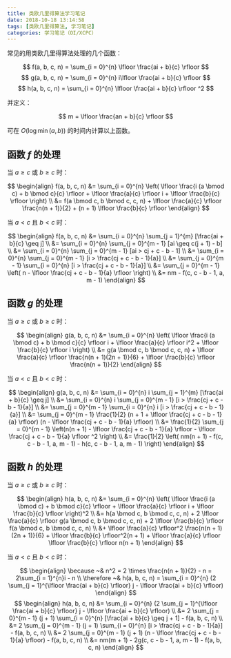 ```yaml
---
title: 类欧几里得算法学习笔记
date: 2018-10-18 13:14:58
tags: [类欧几里得算法, 学习笔记]
categories: 学习笔记（OI/XCPC）
---
```


常见的用类欧几里得算法处理的几个函数：

$$
f(a, b, c, n) = \sum_{i = 0}^{n} \lfloor \frac{ai + b}{c} \rfloor
$$
$$
g(a, b, c, n) = \sum_{i = 0}^{n} i\lfloor \frac{ai + b}{c} \rfloor
$$
$$
h(a, b, c, n) = \sum_{i = 0}^{n} \lfloor \frac{ai + b}{c} \rfloor ^2
$$

并定义：

$$
m = \lfloor \frac{an + b}{c} \rfloor
$$

可在 $O(\log \min(a, b))$ 的时间内计算以上函数。

<!-- more -->

## 函数 $f$ 的处理

当 $a \geq c$ 或 $b \geq c$ 时：

$$
\begin{align}
f(a, b, c, n) &= \sum_{i = 0}^{n} \left( \lfloor \frac{i (a \bmod c) + b \bmod c}{c} \rfloor + \lfloor \frac{a}{c} \rfloor i + \lfloor \frac{b}{c} \rfloor \right) \\
&= f(a \bmod c, b \bmod c, c, n) + \lfloor \frac{a}{c} \rfloor \frac{n(n + 1)}{2} + (n + 1) \lfloor \frac{b}{c} \rfloor
\end{align}
$$

当 $a < c$ 且 $b < c$ 时：

$$
\begin{align}
f(a, b, c, n) &= \sum_{i = 0}^{n} \sum_{j = 1}^{m} [\frac{ai + b}{c} \geq j] \\
&= \sum_{i = 0}^{n} \sum_{j = 0}^{m - 1} [ai \geq c(j + 1) - b] \\
&= \sum_{i = 0}^{n} \sum_{j = 0}^{m - 1} [ai > cj + c - b - 1] \\
&= \sum_{i = 0}^{n} \sum_{j = 0}^{m - 1} [i > \frac{cj + c - b - 1}{a}] \\
&= \sum_{j = 0}^{m - 1} \sum_{i = 0}^{n} [i > \frac{cj + c - b - 1}{a}] \\
&= \sum_{j = 0}^{m - 1} \left( n - \lfloor \frac{cj + c - b - 1}{a} \rfloor \right) \\
&= nm - f(c, c - b - 1, a, m - 1)
\end{align}
$$

## 函数 $g$ 的处理

当 $a \geq c$ 或 $b \geq c$ 时：

$$
\begin{align}
g(a, b, c, n) &= \sum_{i = 0}^{n} \left( \lfloor \frac{i (a \bmod c) + b \bmod c}{c} \rfloor i + \lfloor \frac{a}{c} \rfloor i^2 + \lfloor \frac{b}{c} \rfloor i \right) \\
&= g(a \bmod c, b \bmod c, c, n) + \lfloor \frac{a}{c} \rfloor \frac{n(n + 1)(2n + 1)}{6} + \lfloor \frac{b}{c} \rfloor \frac{n(n + 1)}{2}
\end{align}
$$

当 $a < c$ 且 $b < c$ 时：

$$
\begin{align}
g(a, b, c, n) &= \sum_{i = 0}^{n} i \sum_{j = 1}^{m} [\frac{ai + b}{c} \geq j] \\
&= \sum_{i = 0}^{n} i \sum_{j = 0}^{m - 1} [i > \frac{cj + c - b - 1}{a}] \\
&= \sum_{j = 0}^{m - 1} \sum_{i = 0}^{n} i [i > \frac{cj + c - b - 1}{a}] \\
&= \sum_{j = 0}^{m - 1} \frac{1}{2} (n + 1 + \lfloor \frac{cj + c - b - 1}{a} \rfloor) (n - \lfloor \frac{cj + c - b - 1}{a} \rfloor) \\
&= \frac{1}{2} \sum_{j = 0}^{m - 1} \left(n(n + 1) - \lfloor \frac{cj + c - b - 1}{a} \rfloor - \lfloor \frac{cj + c - b - 1}{a} \rfloor ^2 \right) \\
&= \frac{1}{2} \left( nm(n + 1) - f(c, c - b - 1, a, m - 1) - h(c, c - b - 1, a, m - 1) \right)
\end{align}
$$

## 函数 $h$ 的处理

当 $a \geq c$ 或 $b \geq c$ 时：

$$
\begin{align}
h(a, b, c, n) &= \sum_{i = 0}^{n} \left( \lfloor \frac{i (a \bmod c) + b \bmod c}{c} \rfloor + \lfloor \frac{a}{c} \rfloor i + \lfloor \frac{b}{c} \rfloor \right)^2 \\
&= h(a \bmod c, b \bmod c, c, n) + 2 \lfloor \frac{a}{c} \rfloor g(a \bmod c, b \bmod c, c, n) + 2 \lfloor \frac{b}{c} \rfloor f(a \bmod c, b  \bmod c, c, n) \\
&+ \lfloor \frac{a}{c} \rfloor^2 \frac{n(n + 1)(2n + 1)}{6} + \lfloor \frac{b}{c} \rfloor^2(n + 1) + \lfloor \frac{a}{c} \rfloor \lfloor \frac{b}{c} \rfloor n(n + 1)
\end{align}
$$

当 $a < c$ 且 $b < c$ 时：

$$
\begin{align}
\because ~&
n^2 = 2 \times \frac{n(n + 1)}{2} - n = 2\sum_{i = 1}^{n}i - n \\
\therefore ~&
h(a, b, c, n) = \sum_{i = 0}^{n} (2 \sum_{j = 1}^{\lfloor \frac{ai + b}{c} \rfloor} j - \lfloor \frac{ai + b}{c} \rfloor)
\end{align}
$$
$$
\begin{align}
h(a, b, c, n) &= \sum_{i = 0}^{n} (2 \sum_{j = 1}^{\lfloor \frac{ai + b}{c} \rfloor} j - \lfloor \frac{ai + b}{c} \rfloor) \\
&= 2 \sum_{j = 0}^{m - 1} (j + 1) \sum_{i = 0}^{n} [\frac{ai + b}{c} \geq j + 1] - f(a, b, c, n) \\
&= 2 \sum_{j = 0}^{m - 1} (j + 1) \sum_{i = 0}^{n} [i > \frac{cj + c - b - 1}{a}] - f(a, b, c, n) \\
&= 2 \sum_{j = 0}^{m - 1} (j + 1) (n - \lfloor \frac{cj + c - b - 1}{a} \rfloor) - f(a, b, c, n) \\
&= nm(m + 1) - 2g(c, c - b - 1, a, m - 1) - f(a, b, c, n)
\end{align}
$$


